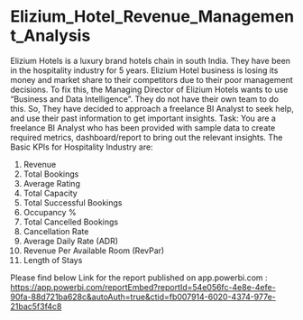 # Elizium_Hotel_Revenue_Management_Analysis

Elizium Hotels is a luxury brand hotels chain in south India. They have been in the
hospitality industry for 5 years. Elizium Hotel business is losing its money and market
share to their competitors due to their poor management decisions.
To fix this, the Managing Director of Elizium Hotels wants to use “Business and Data
Intelligence”. They do not have their own team to do this. So, They have decided to
approach a freelance BI Analyst to seek help, and use their past information to get
important insights.
Task:
You are a freelance BI Analyst who has been provided with sample data to
create required metrics, dashboard/report to bring out the relevant insights.
The Basic KPIs for Hospitality Industry are:
1. Revenue
2. Total Bookings
3. Average Rating
4. Total Capacity
5. Total Successful Bookings
6. Occupancy %
7. Total Cancelled Bookings
8. Cancellation Rate
9. Average Daily Rate (ADR)
10. Revenue Per Available Room (RevPar)
11. Length of Stays

Please find below Link for the report published on app.powerbi.com : https://app.powerbi.com/reportEmbed?reportId=54e056fc-4e8e-4efe-90fa-88d721ba628c&autoAuth=true&ctid=fb007914-6020-4374-977e-21bac5f3f4c8
